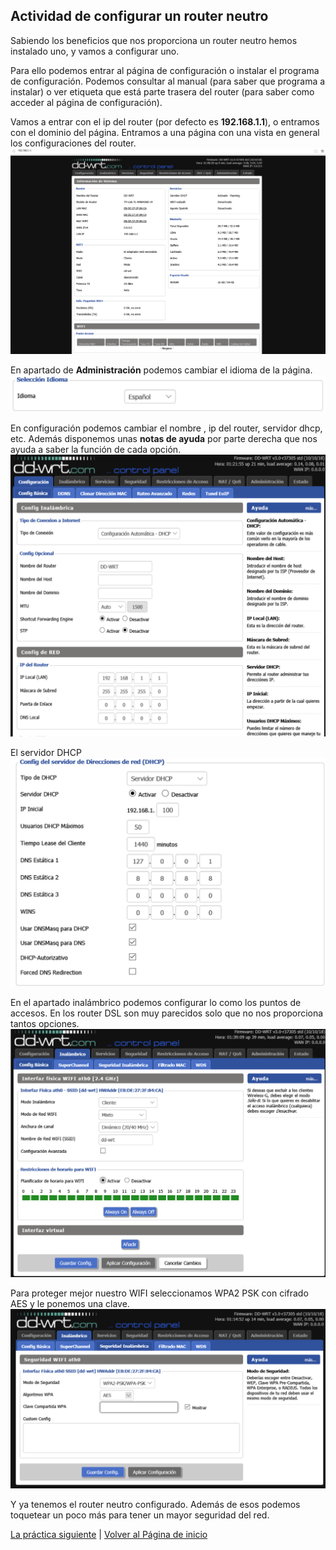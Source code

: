 ## Actividad de configurar un router neutro

Sabiendo los beneficios que nos proporciona un router neutro hemos instalado uno, y vamos a configurar uno.

Para ello podemos entrar al página de configuración o instalar el programa de configuración. Podemos consultar al manual (para saber que programa a instalar) o ver etiqueta que está parte trasera del router (para saber como acceder al página de configuración).

Vamos a entrar con el ip del router (por defecto es **192.168.1.1**), o entramos con el dominio del página. Entramos a una página con una vista en general los configuraciones del router.
![imagen de configuración del router-1](imagen/conf2.png)

En  apartado de **Administración** podemos cambiar el idioma de la página.
![imagen de configuración del router-2](imagen/conf3.png)

En configuración podemos cambiar el nombre , ip del router, servidor dhcp, etc. Además disponemos unas **notas de ayuda** por parte derecha que nos ayuda a saber la función de cada opción.
![imagen de configuración del router-3](imagen/conf4.png)

El servidor DHCP
![imagen de configuración del router-4](imagen/conf5.png)

En el apartado inalámbrico podemos configurar lo como los puntos de accesos. En los router DSL son muy parecidos solo que no nos proporciona tantos opciones.
![imagen de configuración del router-5](imagen/conf6.png)

Para proteger mejor nuestro WIFI seleccionamos WPA2 PSK con cifrado AES y le ponemos una clave.
![imagen de configuración del router-6](imagen/conf7.png)

Y ya tenemos el router neutro configurado. Además de esos podemos toquetear un poco más para tener un mayor seguridad del red.

[La práctica siguiente](ActividadRQ5.3) | [Volver al Página de inicio](inicio)
